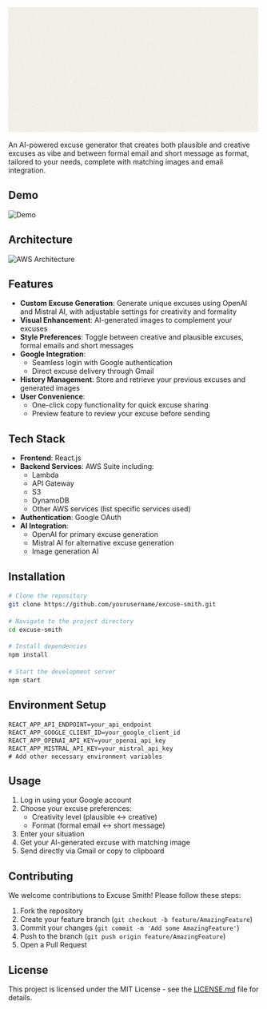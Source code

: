 ![Excuse Smith Logo](excuse-artist-logo.gif)

An AI-powered excuse generator that creates both plausible and creative excuses as vibe and between formal email and short message as format, tailored to your needs, complete with matching images and email integration.

## Demo

![Demo](./Excuse%20Artist.gif)

## Architecture

![AWS Architecture](./architecture.png)

## Features

- **Custom Excuse Generation**: Generate unique excuses using OpenAI and Mistral AI, with adjustable settings for creativity and formality
- **Visual Enhancement**: AI-generated images to complement your excuses
- **Style Preferences**: Toggle between creative and plausible excuses, formal emails and short messages
- **Google Integration**:
  - Seamless login with Google authentication
  - Direct excuse delivery through Gmail
- **History Management**: Store and retrieve your previous excuses and generated images
- **User Convenience**:
  - One-click copy functionality for quick excuse sharing
  - Preview feature to review your excuse before sending

## Tech Stack

- **Frontend**: React.js
- **Backend Services**: AWS Suite including:
  - Lambda
  - API Gateway
  - S3
  - DynamoDB
  - Other AWS services (list specific services used)
- **Authentication**: Google OAuth
- **AI Integration**:
  - OpenAI for primary excuse generation
  - Mistral AI for alternative excuse generation
  - Image generation AI

## Installation

```bash
# Clone the repository
git clone https://github.com/yourusername/excuse-smith.git

# Navigate to the project directory
cd excuse-smith

# Install dependencies
npm install

# Start the development server
npm start
```

## Environment Setup

```env
REACT_APP_API_ENDPOINT=your_api_endpoint
REACT_APP_GOOGLE_CLIENT_ID=your_google_client_id
REACT_APP_OPENAI_API_KEY=your_openai_api_key
REACT_APP_MISTRAL_API_KEY=your_mistral_api_key
# Add other necessary environment variables
```

## Usage

1. Log in using your Google account
2. Choose your excuse preferences:
   - Creativity level (plausible ↔ creative)
   - Format (formal email ↔ short message)
3. Enter your situation
4. Get your AI-generated excuse with matching image
5. Send directly via Gmail or copy to clipboard

## Contributing

We welcome contributions to Excuse Smith! Please follow these steps:

1. Fork the repository
2. Create your feature branch (`git checkout -b feature/AmazingFeature`)
3. Commit your changes (`git commit -m 'Add some AmazingFeature'`)
4. Push to the branch (`git push origin feature/AmazingFeature`)
5. Open a Pull Request

## License

This project is licensed under the MIT License - see the [LICENSE.md](LICENSE.md) file for details.
